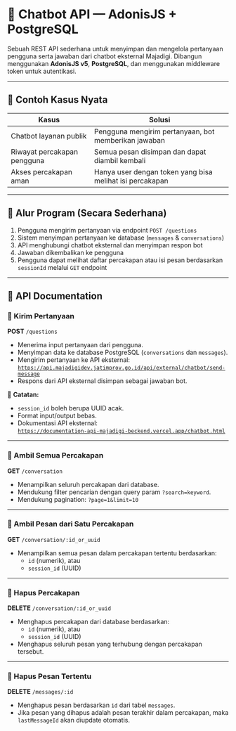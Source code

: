 # 🤖 Chatbot API — AdonisJS + PostgreSQL

Sebuah REST API sederhana untuk menyimpan dan mengelola pertanyaan pengguna serta jawaban dari chatbot eksternal Majadigi. Dibangun menggunakan **AdonisJS v5**, **PostgreSQL**, dan menggunakan middleware token untuk autentikasi.

---

## 💼 Contoh Kasus Nyata

| **Kasus** | **Solusi** |
|----------|------------|
| Chatbot layanan publik | Pengguna mengirim pertanyaan, bot memberikan jawaban |
| Riwayat percakapan pengguna | Semua pesan disimpan dan dapat diambil kembali |
| Akses percakapan aman | Hanya user dengan token yang bisa melihat isi percakapan |

---

## 🔄 Alur Program (Secara Sederhana)

1. Pengguna mengirim pertanyaan via endpoint `POST /questions`
2. Sistem menyimpan pertanyaan ke database (`messages` & `conversations`)
3. API menghubungi chatbot eksternal dan menyimpan respon bot
4. Jawaban dikembalikan ke pengguna
5. Pengguna dapat melihat daftar percakapan atau isi pesan berdasarkan `sessionId` melalui `GET` endpoint

---
## 📡 API Documentation

### 🔹 Kirim Pertanyaan
**POST** `/questions`

- Menerima input pertanyaan dari pengguna.
- Menyimpan data ke database PostgreSQL (`conversations` dan `messages`).
- Mengirim pertanyaan ke API eksternal:
  [`https://api.majadigidev.jatimprov.go.id/api/external/chatbot/send-message`](https://api.majadigidev.jatimprov.go.id/api/external/chatbot/send-message)
- Respons dari API eksternal disimpan sebagai jawaban bot.

📌 **Catatan:**
- `session_id` boleh berupa UUID acak.
- Format input/output bebas.
- Dokumentasi API eksternal:  
  [`https://documentation-api-majadigi-beckend.vercel.app/chatbot.html`](https://documentation-api-majadigi-beckend.vercel.app/chatbot.html)

---

### 🔹 Ambil Semua Percakapan
**GET** `/conversation`

- Menampilkan seluruh percakapan dari database.
- Mendukung filter pencarian dengan query param `?search=keyword`.
- Mendukung pagination: `?page=1&limit=10`

---

### 🔹 Ambil Pesan dari Satu Percakapan
**GET** `/conversation/:id_or_uuid`

- Menampilkan semua pesan dalam percakapan tertentu berdasarkan:
  - `id` (numerik), atau
  - `session_id` (UUID)

---

### 🔹 Hapus Percakapan
**DELETE** `/conversation/:id_or_uuid`

- Menghapus percakapan dari database berdasarkan:
  - `id` (numerik), atau
  - `session_id` (UUID)
- Menghapus seluruh pesan yang terhubung dengan percakapan tersebut.

---

### 🔹 Hapus Pesan Tertentu
**DELETE** `/messages/:id`

- Menghapus pesan berdasarkan `id` dari tabel `messages`.
- Jika pesan yang dihapus adalah pesan terakhir dalam percakapan, maka `lastMessageId` akan diupdate otomatis.
